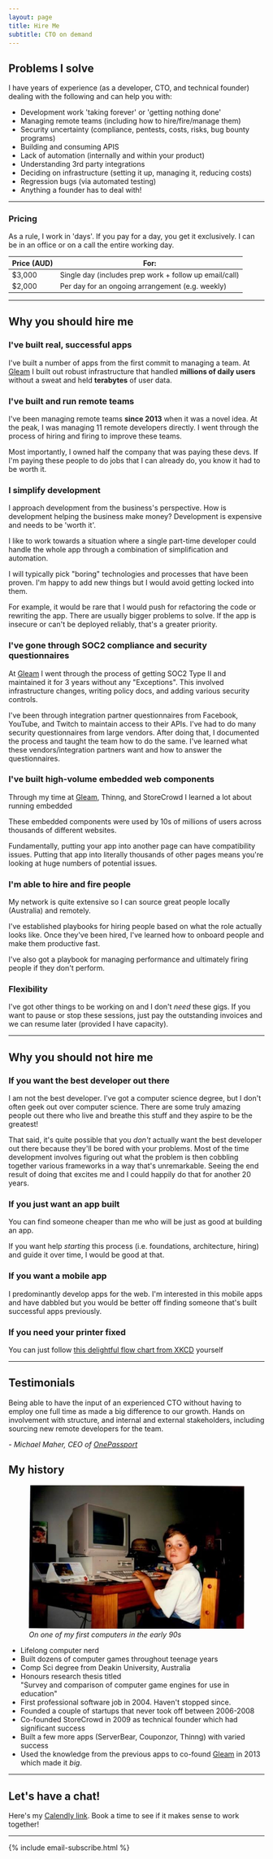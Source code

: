 ```yaml
---
layout: page
title: Hire Me
subtitle: CTO on demand
---
```


## Problems I solve

I have years of experience (as a developer, CTO, and technical founder) dealing with the following and can help you with:

* Development work 'taking forever' or 'getting nothing done'
* Managing remote teams (including how to hire/fire/manage them)
* Security uncertainty (compliance, pentests, costs, risks, bug bounty programs)
* Building and consuming APIS
* Lack of automation (internally and within your product) 
* Understanding 3rd party integrations
* Deciding on infrastructure (setting it up, managing it, reducing costs)
* Regression bugs (via automated testing)
* Anything a founder has to deal with!

---

### Pricing

As a rule, I work in 'days'.  If you pay for a day, you get it exclusively.  I can be in an office or on a call the entire working day.

| Price (AUD) | For:                                                   |
|-------------|--------------------------------------------------------|
| $3,000      | Single day (includes prep work + follow up email/call) |
| $2,000      | Per day for an ongoing arrangement (e.g. weekly)       |

---

## Why you should hire me

### I've built real, successful apps

I've built a number of apps from the first commit to managing a team.  At [Gleam](https://gleam.io) I built out robust infrastructure that handled **millions of daily users** without a sweat and held **terabytes** of user data.  

### I've built and run remote teams

I've been managing remote teams **since 2013** when it was a novel idea.  At the peak, I was managing 11 remote developers directly.  I went through the process of hiring and firing to improve these teams.

Most importantly, I owned half the company that was paying these devs.  If I'm paying these people to do jobs that I can already do, you know it had to be worth it.

### I simplify development

I approach development from the business's perspective.  How is development helping the business make money?  Development is expensive and needs to be 'worth it'.

I like to work towards a situation where a single part-time developer could handle the whole app through a combination of simplification and automation.

I will typically pick "boring" technologies and processes that have been proven.  I'm happy to add new things but I would avoid getting locked into them.

For example, it would be rare that I would push for refactoring the code or rewriting the app.  There are usually bigger problems to solve.  If the app is insecure or can't be deployed reliably, that's a greater priority.

### I've gone through SOC2 compliance and security questionnaires

At [Gleam](https://gleam.io) I went through the process of getting SOC2 Type II and maintained it for 3 years without any "Exceptions".  This involved infrastructure changes, writing policy docs, and adding various security controls.   

I've been through integration partner questionnaires from Facebook, YouTube, and Twitch to maintain access to their APIs.  I've had to do many security questionnaires from large vendors.  After doing that, I documented the process and taught the team how to do the same.  I've learned what these vendors/integration partners want and how to answer the questionnaires.  

### I've built high-volume embedded web components

Through my time at [Gleam](https://gleam.io), Thinng, and StoreCrowd I learned a lot about running embedded

These embedded components were used by 10s of millions of users across thousands of different websites.

Fundamentally, putting your app into another page can have compatibility issues.  Putting that app into literally thousands of other pages means you're looking at huge numbers of potential issues.

### I'm able to hire and fire people

My network is quite extensive so I can source great people locally (Australia) and remotely.

I've established playbooks for hiring people based on what the role actually looks like.  Once they've been hired, I've learned how to onboard people and make them productive fast.

I've also got a playbook for managing performance and ultimately firing people if they don't perform.

### Flexibility

I've got other things to be working on and I don't _need_ these gigs.  If you want to pause or stop these sessions, just pay the outstanding invoices and we can resume later (provided I have capacity). 

---

## Why you should not hire me

### If you want the best developer out there

I am not the best developer.  I've got a computer science degree, but I don't often geek out over computer science.  There are some truly amazing people out there who live and breathe this stuff and they aspire to be the greatest!

That said, it's quite possible that you _don't_ actually want the best developer out there because they'll be bored with your problems.  Most of the time development involves figuring out what the problem is then cobbling together various frameworks in a way that's unremarkable.  Seeing the end result of doing that excites me and I could happily do that for another 20 years. 

### If you just want an app built

You can find someone cheaper than me who will be just as good at building an app.

If you want help _starting_ this process (i.e. foundations, architecture, hiring) and guide it over time, I would be good at that. 

### If you want a mobile app

I predominantly develop apps for the web.  I'm interested in this mobile apps and have dabbled but you would be better off finding someone that's built successful apps previously.

### If you need your printer fixed

You can just follow [this delightful flow chart from XKCD](https://xkcd.com/627/) yourself 

---


## Testimonials

Being able to have the input of an experienced CTO without having to employ one full time as made a big difference to our growth. Hands on involvement with structure, and internal and external stakeholders, including sourcing new remote developers for the team.

_- Michael Maher, CEO of [OnePassport](https://onepassport.co/)_

## My history

<figure>
  <img src="/ponny-early-computer.jpg" alt="Ponny on a computer in the 80s"/>
  <figcaption><em>On one of my first computers in the early 90s</em></figcaption> 
</figure>

* Lifelong computer nerd
* Built dozens of computer games throughout teenage years
* Comp Sci degree from Deakin University, Australia
* Honours research thesis titled <br/>"Survey and comparison of computer game engines for use in education"
* First professional software job in 2004.  Haven't stopped since.
* Founded a couple of startups that never took off between 2006-2008
* Co-founded StoreCrowd in 2009 as technical founder which had significant success
* Built a few more apps (ServerBear, Couponzor, Thinng) with varied success
* Used the knowledge from the previous apps to co-found [Gleam](https://gleam.io) in 2013 which made it _big_.

---

## Let's have a chat!

Here's my [Calendly link](https://calendly.com/ponny/30min).  Book a time to see if it makes sense to work together!

<hr>

{% include email-subscribe.html %}